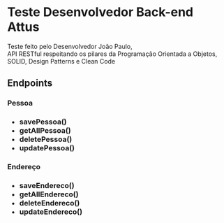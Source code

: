 <h1>Teste Desenvolvedor Back-end Attus</h1>

<p>Teste feito pelo Desenvolvedor João Paulo, <br> API RESTful respeitando os pilares da Programação Orientada a Objetos, SOLID, Design Patterns e Clean Code</p>

<h2>Endpoints</h2>

<h3>Pessoa<h3>
<ul>
  <li>savePessoa()</li>
  <li>getAllPessoa()</li>
  <li>deletePessoa()</li>
  <li>updatePessoa()</li>
</ul>

<h3>Endereço<h3>
<ul>
  <li>saveEndereco()</li>
  <li>getAllEndereco()</li>
  <li>deleteEndereco()</li>
  <li>updateEndereco()</li>
</ul>
